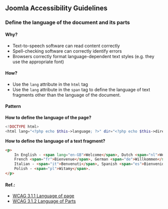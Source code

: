 ## Joomla Accessibility Guidelines
### Define the language of the document and its parts
#### Why?
* Text-to-speech software can read content correctly
* Spell-checking software can correctly identify errors
* Browsers correctly format language-dependent text styles (e.g. they use the appropriate font)
#### How?
* Use the `lang` attribute in the `html` tag
* Use the `lang` attribute in the `span` tag to define the language of text fragments other than the language of the document.
#### Pattern
**How to define the language of the page?**
```php
<!DOCTYPE html>
<html lang="<?php echo $this->language; ?>" dir="<?php echo $this->direction; ?>">
```
**How to define the language of a text fragment?** 
```html
<p>
    In English - <span lang="en-GB">Welcome</span>, Dutch <span="nl">Welkom</span>, 
    French <span="fr">Bienvenue</span>, German <span="de">Willkommen</span>, 
    Italian - <span="it">Benvenuti</span>, Spanish <span="es">Bienvenidos</span>, 
    Polish - <span="pl">Witamy</span>.
</p>
```
#### Ref.:
* [WCAG 3.1.1 Language of page](https://www.w3.org/TR/WCAG21/#language-of-page)
* [WCAG 3.1.2 Language of Parts](https://www.w3.org/TR/WCAG21/#language-of-parts)
